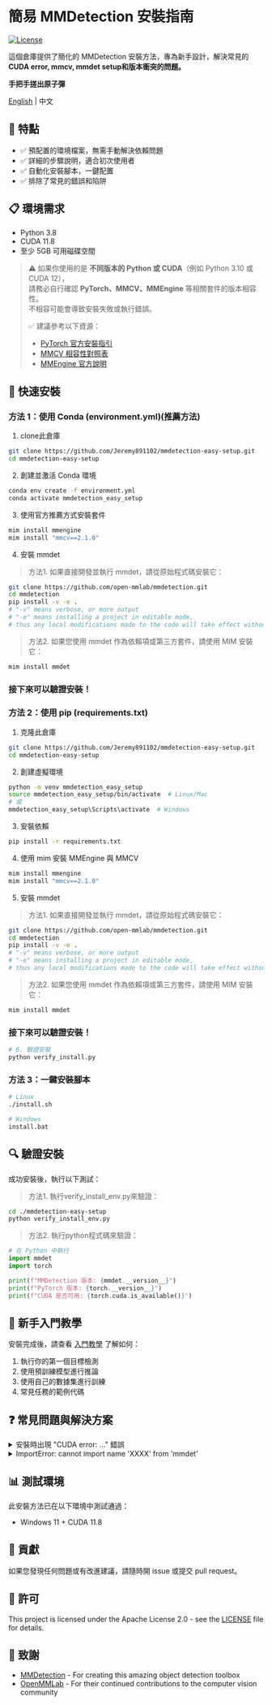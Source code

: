 # 簡易 MMDetection 安裝指南

[![License](https://img.shields.io/badge/License-Apache%202.0-blue.svg)](https://opensource.org/licenses/Apache-2.0)

這個倉庫提供了簡化的 MMDetection 安裝方法，專為新手設計，解決常見的**CUDA error, mmcv, mmdet setup和版本衝突的問題。**

**手把手搓出原子彈**

[English](./README.md) | 中文

## 🌟 特點

- ✅ 預配置的環境檔案，無需手動解決依賴問題
- ✅ 詳細的步驟說明，適合初次使用者
- ✅ 自動化安裝腳本，一鍵配置
- ✅ 排除了常見的錯誤和陷阱

## 📋 環境需求

- Python 3.8  
- CUDA 11.8  
- 至少 5GB 可用磁碟空間

> ⚠️ 如果你使用的是 **不同版本的 Python 或 CUDA**（例如 Python 3.10 或 CUDA 12），  
>    請務必自行確認 **PyTorch、MMCV、MMEngine** 等相關套件的版本相容性。  
>    不相容可能會導致安裝失敗或執行錯誤。
>
> ✅ 建議參考以下資源：
> - [PyTorch 官方安裝指引](https://pytorch.org/get-started/locally/)
> - [MMCV 相容性對照表](https://github.com/open-mmlab/mmcv#installation)
> - [MMEngine 官方說明](https://github.com/open-mmlab/mmengine)

## 🚀 快速安裝

### 方法 1：使用 Conda (environment.yml)(推薦方法)
1. clone此倉庫
```bash
git clone https://github.com/Jeremy891102/mmdetection-easy-setup.git
cd mmdetection-easy-setup
```
2. 創建並激活 Conda 環境
```bash
conda env create -f environment.yml
conda activate mmdetection_easy_setup
```
3. 使用官方推薦方式安裝套件
```bash
mim install mmengine
mim install "mmcv==2.1.0"
```
4. 安裝 mmdet
>方法1. 如果直接開發並執行 mmdet，請從原始程式碼安裝它：
```bash
git clone https://github.com/open-mmlab/mmdetection.git
cd mmdetection
pip install -v -e .
# "-v" means verbose, or more output
# "-e" means installing a project in editable mode,
# thus any local modifications made to the code will take effect without reinstallation.
```
>方法2. 如果您使用 mmdet 作為依賴項或第三方套件，請使用 MIM 安裝它：
```bash
mim install mmdet
```
### 接下來可以驗證安裝！

### 方法 2：使用 pip (requirements.txt)
1. 克隆此倉庫
```bash
git clone https://github.com/Jeremy891102/mmdetection-easy-setup.git
cd mmdetection-easy-setup
```
2. 創建虛擬環境
```bash
python -m venv mmdetection_easy_setup
source mmdetection_easy_setup/bin/activate  # Linux/Mac
# 或
mmdetection_easy_setup\Scripts\activate  # Windows
```
3. 安裝依賴
```bash
pip install -r requirements.txt
```
4. 使用 mim 安裝 MMEngine 與 MMCV
```bash
mim install mmengine
mim install "mmcv==2.1.0"
```
5. 安裝 mmdet
>方法1. 如果直接開發並執行 mmdet，請從原始程式碼安裝它：
```bash
git clone https://github.com/open-mmlab/mmdetection.git
cd mmdetection
pip install -v -e .
# "-v" means verbose, or more output
# "-e" means installing a project in editable mode,
# thus any local modifications made to the code will take effect without reinstallation.
```
>方法2. 如果您使用 mmdet 作為依賴項或第三方套件，請使用 MIM 安裝它：
```bash
mim install mmdet
```
### 接下來可以驗證安裝！

```bash
# 6. 驗證安裝
python verify_install.py
```

### 方法 3：一鍵安裝腳本

```bash
# Linux
./install.sh

# Windows
install.bat
```

## 🔍 驗證安裝

成功安裝後，執行以下測試：
>方法1. 執行verify_install_env.py來驗證：
```bash
cd ./mmdetection-easy-setup
python verify_install_env.py
```
>方法2. 執行python程式碼來驗證：
```python
# 在 Python 中執行
import mmdet
import torch

print(f"MMDetection 版本: {mmdet.__version__}")
print(f"PyTorch 版本: {torch.__version__}")
print(f"CUDA 是否可用: {torch.cuda.is_available()}")
```

## 📝 新手入門教學

安裝完成後，請查看 [入門教學](https://mmdetection.readthedocs.io/en/latest/get_started.html) 了解如何：

1. 執行你的第一個目標檢測
2. 使用預訓練模型進行推論
3. 使用自己的數據集進行訓練
4. 常見任務的範例代碼

## ❓ 常見問題與解決方案

<details>
<summary>安裝時出現 "CUDA error: ..." 錯誤</summary>
這通常表示 PyTorch 版本與您的 CUDA 版本不匹配。請確保使用與您系統 CUDA 版本相匹配的 PyTorch。您可以在 [PyTorch 官網](https://pytorch.org/get-started/locally/) 找到對應版本。
</details>

<details>
<summary>ImportError: cannot import name 'XXXX' from 'mmdet'</summary>
這通常是 MMCV 和 MMDetection 版本不匹配導致的。請確保使用我們提供的環境文件，其中版本已經過兼容性測試。
</details>

## 📊 測試環境

此安裝方法已在以下環境中測試通過：

- Windows 11 + CUDA 11.8

## 👥 貢獻

如果您發現任何問題或有改進建議，請隨時開 issue 或提交 pull request。

## 📜 許可

This project is licensed under the Apache License 2.0 - see the [LICENSE](LICENSE) file for details.

## 🙏 致謝

- [MMDetection](https://github.com/open-mmlab/mmdetection) - For creating this amazing object detection toolbox
- [OpenMMLab](https://openmmlab.com/) - For their continued contributions to the computer vision community
